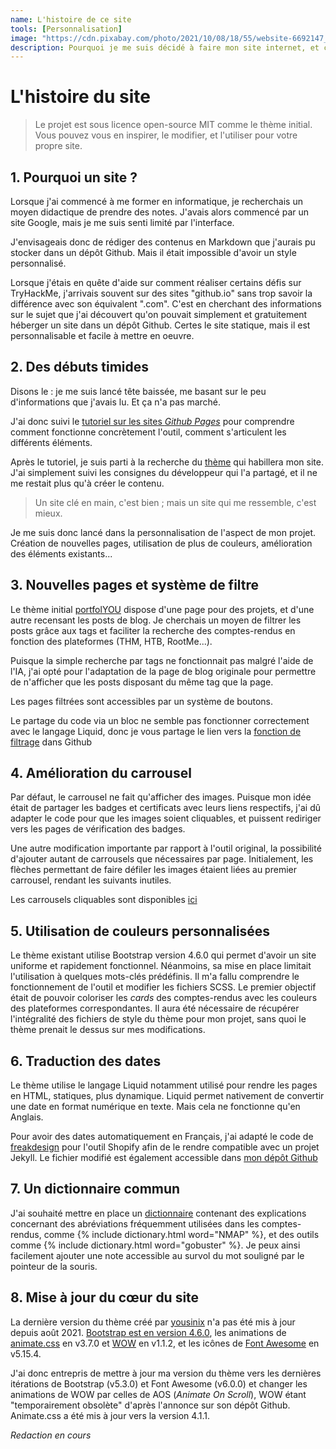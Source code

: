 ```yaml
---
name: L'histoire de ce site
tools: [Personnalisation]
image: "https://cdn.pixabay.com/photo/2021/10/08/18/55/website-6692147_960_720.png"
description: Pourquoi je me suis décidé à faire mon site internet, et comment ?
---
```


# L'histoire du site

>Le projet est sous licence open-source MIT comme le thème initial. Vous pouvez vous en inspirer, le modifier, et l'utiliser pour votre propre site.

## 1. Pourquoi un site ?

Lorsque j'ai commencé à me former en informatique, je recherchais un moyen didactique de prendre des notes. J'avais alors commencé par un site Google, mais je me suis senti limité par l'interface.

J'envisageais donc de rédiger des contenus en Markdown que j'aurais pu stocker dans un dépôt Github. Mais il était impossible d'avoir un style personnalisé.

Lorsque j'étais en quête d'aide sur comment réaliser certains défis sur TryHackMe, j'arrivais souvent sur des sites "github.io" sans trop savoir la différence avec son équivalent ".com". C'est en cherchant des informations sur le sujet que j'ai découvert qu'on pouvait simplement et gratuitement héberger un site dans un dépôt Github. Certes le site statique, mais il est personnalisable et facile à mettre en oeuvre.

## 2. Des débuts timides

Disons le : je me suis lancé tête baissée, me basant sur le peu d'informations que j'avais lu. Et ça n'a pas marché.

J'ai donc suivi le [tutoriel sur les sites *Github Pages*](https://github.com/skills/github-pages) pour comprendre comment fonctionne concrètement l'outil, comment s'articulent les différents éléments.

Après le tutoriel, je suis parti à la recherche du [thème](https://github.com/topics/jekyll-theme) qui habillera mon site. J'ai simplement suivi les consignes du développeur qui l'a partagé, et il ne me restait plus qu'à créer le contenu.

>Un site clé en main, c'est bien ; mais un site qui me ressemble, c'est mieux.

Je me suis donc lancé dans la personnalisation de l'aspect de mon projet. Création de nouvelles pages, utilisation de plus de couleurs, amélioration des éléments existants...

## 3. Nouvelles pages et système de filtre

Le thème initial [portfolYOU](https://github.com/yousinix/portfolYOU) dispose d'une page pour des projets, et d'une autre recensant les posts de blog. Je cherchais un moyen de filtrer les posts grâce aux tags et faciliter la recherche des comptes-rendus en fonction des plateformes (THM, HTB, RootMe...).

Puisque la simple recherche par tags ne fonctionnait pas malgré l'aide de l'IA, j'ai opté pour l'adaptation de la page de blog originale pour permettre de n'afficher que les posts disposant du même tag que la page.

Les pages filtrées sont accessibles par un système de boutons.

Le partage du code via un bloc ne semble pas fonctionner correctement avec le langage Liquid, donc je vous partage le lien vers la [fonction de filtrage](https://github.com/TiFloF29/Hackmin/blob/main/_includes/blog/filtered_posts.html) dans Github

## 4. Amélioration du carrousel

Par défaut, le carrousel ne fait qu'afficher des images. Puisque mon idée était de partager les badges et certificats avec leurs liens respectifs, j'ai dû adapter le code pour que les images soient cliquables, et puissent rediriger vers les pages de vérification des badges.

Une autre modification importante par rapport à l'outil original, la possibilité d'ajouter autant de carrousels que nécessaires par page. Initialement, les flèches permettant de faire défiler les images étaient liées au premier carrousel, rendant les suivants inutiles.

Les carrousels cliquables sont disponibles [ici](https://github.com/TiFloF29/Hackministrateur/blob/main/_includes/elements/carousel-click.html)

## 5. Utilisation de couleurs personnalisées

Le thème existant utilise Bootstrap version 4.6.0 qui permet d'avoir un site uniforme et rapidement fonctionnel. Néanmoins, sa mise en place limitait l'utilisation à quelques mots-clés prédéfinis. Il m'a fallu comprendre le fonctionnement de l'outil et modifier les fichiers SCSS. Le premier objectif était de pouvoir coloriser les *cards* des comptes-rendus avec les couleurs des plateformes correspondantes. Il aura été nécessaire de récupérer l'intégralité des fichiers de style du thème pour mon projet, sans quoi le thème prenait le dessus sur mes modifications.

## 6. Traduction des dates

Le thème utilise le langage Liquid notamment utilisé pour rendre les pages en HTML, statiques, plus dynamique. Liquid permet nativement de convertir une date en format numérique en texte. Mais cela ne fonctionne qu'en Anglais.

Pour avoir des dates automatiquement en Français, j'ai adapté le code de [freakdesign](https://freakdesign.com.au/blogs/news/translate-a-liquid-date-string-in-shopify) pour l'outil Shopify afin de le rendre compatible avec un projet Jekyll. Le fichier modifié est également accessible dans [mon dépôt Github](https://github.com/TiFloF29/Hackministrateur/blob/main/_includes/date-translate.liquid)

## 7. Un dictionnaire commun

J'ai souhaité mettre en place un [dictionnaire](https://github.com/TiFloF29/Hackministrateur/blob/main/_includes/dictionary.html) contenant des explications concernant des abréviations fréquemment utilisées dans les comptes-rendus, comme {% include dictionary.html word="NMAP" %}, et des outils comme {% include dictionary.html word="gobuster" %}. Je peux ainsi facilement ajouter une note accessible au survol du mot souligné par le pointeur de la souris.

## 8. Mise à jour du cœur du site

La dernière version du thème créé par [yousinix](https://github.com/yousinix/portfolYOU) n'a pas été mis à jour depuis août 2021. [Bootstrap est en version 4.6.0](https://getbootstrap.com/docs/4.6/getting-started/introduction/), les animations de [animate.css](https://animate.style/) en v3.7.0 et [WOW](https://github.com/graingert/wow) en v1.1.2, et les icônes de [Font Awesome](https://fontawesome.com/) en v5.15.4.

J'ai donc entrepris de mettre à jour ma version du thème vers les dernières itérations de Bootstrap (v5.3.0) et Font Awesome (v6.0.0) et changer les animations de WOW par celles de AOS (*Animate On Scroll*), WOW étant "temporairement obsolète" d'après l'annonce sur son dépôt Github. Animate.css a été mis à jour vers la version 4.1.1.

<div class="text-center">
    <i class="fa-solid fa-1xl text-info">Redaction en cours</i><br />
    <i class="fa-solid fa-spinner fa-spin-pulse fa-2xl text-info mt-3"></i>
</div>
